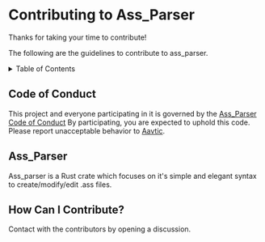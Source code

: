 # Contributing to Ass_Parser

Thanks for taking your time to contribute!

The following are the guidelines to contribute to ass_parser.

<details>
<summary>Table of Contents</summary>

- [Code Of Conduct](#Code-of-Conduct)
- [AssParser](#Ass_Parser)
- [How can I contribute](#How-can-I-contribute?)

</details>

## Code of Conduct

This project and everyone participating in it is governed by the [Ass_Parser Code of Conduct](./CODE_OF_CONDUCT.md) By participating, you are expected to uphold this code. Please report unacceptable behavior to [Aavtic](mailto:aadishmkerala@gmail.com).

## Ass_Parser

Ass_parser is a Rust crate which focuses on it's simple and elegant syntax to create/modify/edit .ass files.

## How Can I Contribute?

Contact with the contributors by opening a discussion.
